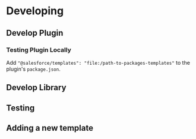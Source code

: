 # Developing

## Develop Plugin

### Testing Plugin Locally

Add `"@salesforce/templates": "file:/path-to-packages-templates"` to the plugin's `package.json`.

## Develop Library

## Testing

## Adding a new template
